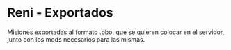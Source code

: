 Reni - Exportados
===============

Misiones exportadas al formato .pbo, que se quieren colocar en el servidor, junto con los mods necesarios para las mismas.
